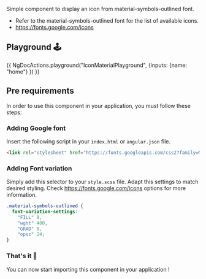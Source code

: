 Simple component to display an icon from material-symbols-outlined font.

* Refer to the material-symbols-outlined font for the list of available icons.
* <https://fonts.google.com/icons>


## Playground 🕹️

{{ NgDocActions.playground("IconMaterialPlayground", {inputs: {name: "home"} }) }}

<div id="end"></div>

## Pre requirements

In order to use this component in your application, you must follow these steps:

### Adding Google font

Insert the following script in your `index.html` or `angular.json` file.

```html
<link rel="stylesheet" href="https://fonts.googleapis.com/css2?family=Material+Symbols+Outlined:opsz,wght,FILL,GRAD@20..48,100..700,0..1,-50..200" />
```

### Adding Font variation

Simply add this selector to your `style.scss` file. Adapt this settings to match desired styling. Check <https://fonts.google.com/icons> options for more information.

```css
.material-symbols-outlined {
  font-variation-settings:
    "FILL" 0,
    "wght" 400,
    "GRAD" 0,
    "opsz" 24;
}
```

### That's it 🎉

You can now start importing this component in your application !
